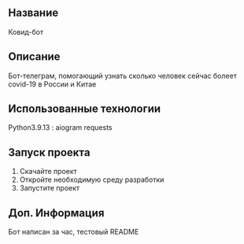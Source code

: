 ## Название
Ковид-бот

## Описание
Бот-телеграм, помогающий узнать сколько человек сейчас болеет covid-19 в России и Китае

## Использованные технологии
Python3.9.13 :
    aiogram
    requests

## Запуск проекта
1. Скачайте проект
2. Откройте необходимую среду разработки
3. Запустите проект

## Доп. Информация

Бот написан за час, тестовый README

